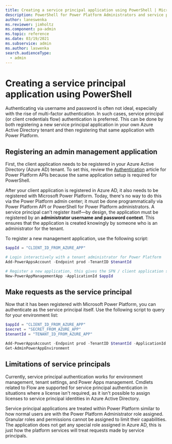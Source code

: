 ```yaml
---
title: Creating a service principal application using PowerShell | Microsoft Docs
description: PowerShell for Power Platform Administrators and service principal authentication
author: laneswenka
ms.reviewer: jimholtz
ms.component: pa-admin
ms.topic: reference
ms.date: 03/19/2021
ms.subservice: admin
ms.author: laswenka
search.audienceType: 
  - admin
---
```


# Creating a service principal application using PowerShell
Authenticating via username and password is often not ideal, especially with the rise of multi-factor authentication.  In such cases, service principal (or client credentials flow) authentication is preferred.  This can be done by both registering a new service principal application in your own Azure Active Directory tenant and then registering that same application with Power Platform.

## Registering an admin management application
First, the client application needs to be registered in your Azure Active Directory (Azure AD) tenant.  To set this, review the [Authentication](programmability-authentication.md) article for Power Platform APIs because the same application setup is required for PowerShell.

After your client application is registered in Azure AD, it also needs to be registered with Microsoft Power Platform.  Today, there's no way to do this via the Power Platform admin center; it must be done programmatically via Power Platform API or PowerShell for Power Platform administrators.  A service principal can't register itself—by design, the application must be registered by an **administrator username and password context**.  This ensures that the application is created knowingly by someone who is an administrator for the tenant.

To register a new management application, use the following script:

```PowerShell
$appId = "CLIENT_ID_FROM_AZURE_APP"

# Login interactively with a tenant administrator for Power Platform
Add-PowerAppsAccount -Endpoint prod -TenantID $tenantId 

# Register a new application, this gives the SPN / client application same permissions as a tenant admin
New-PowerAppManagementApp -ApplicationId $appId
```
## Make requests as the service principal 
Now that it has been registered with Microsoft Power Platform, you can authenticate as the service principal itself.  Use the following script to query for your environment list:

```PowerShell
$appId = "CLIENT_ID_FROM_AZURE_APP"
$secret = "SECRET_FROM_AZURE_APP"
$tenantId = "TENANT_ID_FROM_AZURE_APP"

Add-PowerAppsAccount -Endpoint prod -TenantID $tenantId -ApplicationId $appId -ClientSecret $secret -Verbose
Get-AdminPowerAppEnvironment
```

## Limitations of service principals
Currently, service principal authentication works for environment management, tenant settings, and Power Apps management.  Cmdlets related to Flow are supported for service principal authentication in situations where a license isn't required, as it isn't possible to assign licenses to service principal identities in Azure Active Directory.

Service principal applications are treated within Power Platform similar to how normal users are with the Power Platform Administrator role assigned.  Granular roles and permissions cannot be assigned to limit their capabilities.  The application does not get any special role assigned in Azure AD, this is just how the platform services will treat requests made by service principals.